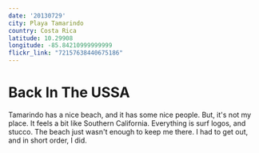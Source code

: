 ```yaml
---
date: '20130729'
city: Playa Tamarindo
country: Costa Rica
latitude: 10.29908
longitude: -85.84210999999999
flickr_link: "72157638440675186"
---
```


# Back In The USSA
Tamarindo has a nice beach, and it has some nice people. But, it's not my place. It feels a bit like Southern California. Everything is surf logos, and stucco. The beach just wasn't enough to keep me there. I had to get out, and in short order, I did.

